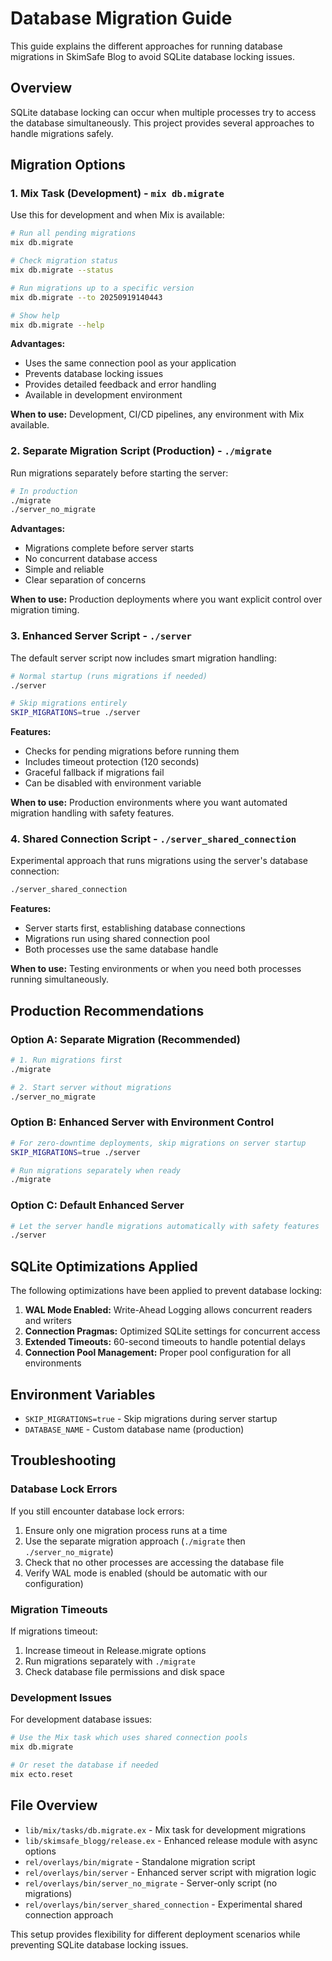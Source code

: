 # Database Migration Guide

This guide explains the different approaches for running database migrations in SkimSafe Blog to avoid SQLite database locking issues.

## Overview

SQLite database locking can occur when multiple processes try to access the database simultaneously. This project provides several approaches to handle migrations safely.

## Migration Options

### 1. Mix Task (Development) - `mix db.migrate`

Use this for development and when Mix is available:

```bash
# Run all pending migrations
mix db.migrate

# Check migration status
mix db.migrate --status

# Run migrations up to a specific version
mix db.migrate --to 20250919140443

# Show help
mix db.migrate --help
```

**Advantages:**
- Uses the same connection pool as your application
- Prevents database locking issues
- Provides detailed feedback and error handling
- Available in development environment

**When to use:** Development, CI/CD pipelines, any environment with Mix available.

### 2. Separate Migration Script (Production) - `./migrate`

Run migrations separately before starting the server:

```bash
# In production
./migrate
./server_no_migrate
```

**Advantages:**
- Migrations complete before server starts
- No concurrent database access
- Simple and reliable
- Clear separation of concerns

**When to use:** Production deployments where you want explicit control over migration timing.

### 3. Enhanced Server Script - `./server`

The default server script now includes smart migration handling:

```bash
# Normal startup (runs migrations if needed)
./server

# Skip migrations entirely
SKIP_MIGRATIONS=true ./server
```

**Features:**
- Checks for pending migrations before running them
- Includes timeout protection (120 seconds)
- Graceful fallback if migrations fail
- Can be disabled with environment variable

**When to use:** Production environments where you want automated migration handling with safety features.

### 4. Shared Connection Script - `./server_shared_connection`

Experimental approach that runs migrations using the server's database connection:

```bash
./server_shared_connection
```

**Features:**
- Server starts first, establishing database connections
- Migrations run using shared connection pool
- Both processes use the same database handle

**When to use:** Testing environments or when you need both processes running simultaneously.

## Production Recommendations

### Option A: Separate Migration (Recommended)

```bash
# 1. Run migrations first
./migrate

# 2. Start server without migrations
./server_no_migrate
```

### Option B: Enhanced Server with Environment Control

```bash
# For zero-downtime deployments, skip migrations on server startup
SKIP_MIGRATIONS=true ./server

# Run migrations separately when ready
./migrate
```

### Option C: Default Enhanced Server

```bash
# Let the server handle migrations automatically with safety features
./server
```

## SQLite Optimizations Applied

The following optimizations have been applied to prevent database locking:

1. **WAL Mode Enabled:** Write-Ahead Logging allows concurrent readers and writers
2. **Connection Pragmas:** Optimized SQLite settings for concurrent access
3. **Extended Timeouts:** 60-second timeouts to handle potential delays
4. **Connection Pool Management:** Proper pool configuration for all environments

## Environment Variables

- `SKIP_MIGRATIONS=true` - Skip migrations during server startup
- `DATABASE_NAME` - Custom database name (production)

## Troubleshooting

### Database Lock Errors

If you still encounter database lock errors:

1. Ensure only one migration process runs at a time
2. Use the separate migration approach (`./migrate` then `./server_no_migrate`)
3. Check that no other processes are accessing the database file
4. Verify WAL mode is enabled (should be automatic with our configuration)

### Migration Timeouts

If migrations timeout:

1. Increase timeout in Release.migrate options
2. Run migrations separately with `./migrate`
3. Check database file permissions and disk space

### Development Issues

For development database issues:

```bash
# Use the Mix task which uses shared connection pools
mix db.migrate

# Or reset the database if needed
mix ecto.reset
```

## File Overview

- `lib/mix/tasks/db.migrate.ex` - Mix task for development migrations
- `lib/skimsafe_blogg/release.ex` - Enhanced release module with async options
- `rel/overlays/bin/migrate` - Standalone migration script
- `rel/overlays/bin/server` - Enhanced server script with migration logic
- `rel/overlays/bin/server_no_migrate` - Server-only script (no migrations)
- `rel/overlays/bin/server_shared_connection` - Experimental shared connection approach

This setup provides flexibility for different deployment scenarios while preventing SQLite database locking issues.
